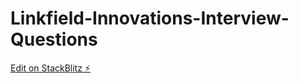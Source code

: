 # Linkfield-Innovations-Interview-Questions

[Edit on StackBlitz ⚡️](https://stackblitz.com/edit/js-tbhjj6)